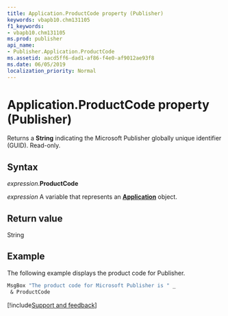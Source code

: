 ```yaml
---
title: Application.ProductCode property (Publisher)
keywords: vbapb10.chm131105
f1_keywords:
- vbapb10.chm131105
ms.prod: publisher
api_name:
- Publisher.Application.ProductCode
ms.assetid: aacd5ff6-dad1-af86-f4e0-af9012ae93f8
ms.date: 06/05/2019
localization_priority: Normal
---
```



# Application.ProductCode property (Publisher)

Returns a **String** indicating the Microsoft Publisher globally unique identifier (GUID). Read-only.


## Syntax

_expression_.**ProductCode**

_expression_ A variable that represents an **[Application](Publisher.Application.md)** object.


## Return value

String


## Example

The following example displays the product code for Publisher.

```vb
MsgBox "The product code for Microsoft Publisher is " _ 
 & ProductCode
```



[!include[Support and feedback](~/includes/feedback-boilerplate.md)]